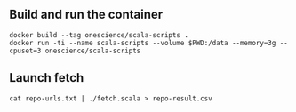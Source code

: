 
## Build and run the container

```
docker build --tag onescience/scala-scripts .
docker run -ti --name scala-scripts --volume $PWD:/data --memory=3g --cpuset=3 onescience/scala-scripts
```

## Launch fetch

```
cat repo-urls.txt | ./fetch.scala > repo-result.csv
```
